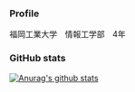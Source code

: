 ### Profile
福岡工業大学　情報工学部　4年

### GitHub stats
[![Anurag's github stats](https://github-readme-stats.vercel.app/api?username=apple-yagi)](https://github.com/anuraghazra/github-readme-stats)
